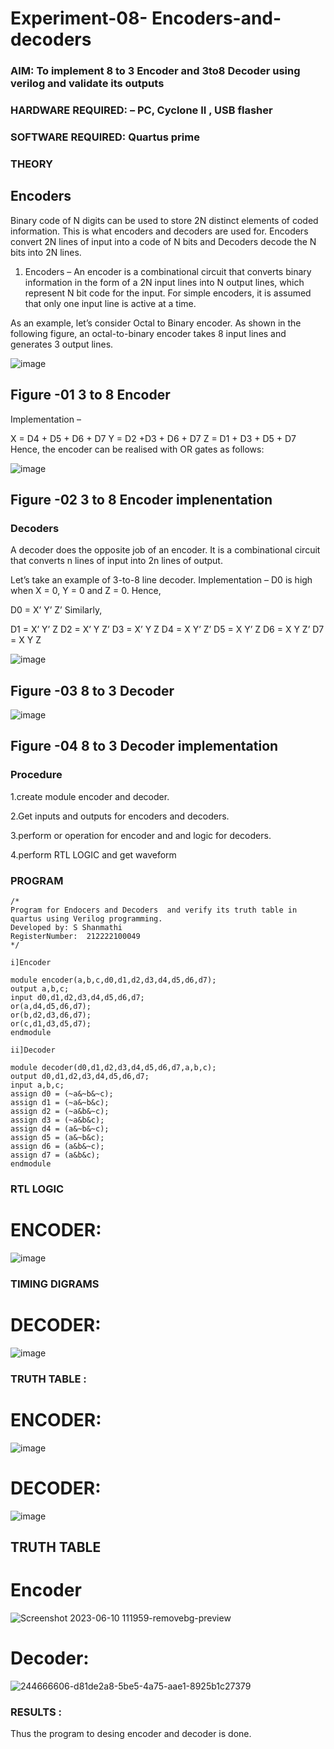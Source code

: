 # Experiment-08- Encoders-and-decoders 
### AIM: To implement 8 to 3 Encoder and  3to8 Decoder using verilog and validate its outputs
### HARDWARE REQUIRED:  – PC, Cyclone II , USB flasher
### SOFTWARE REQUIRED:   Quartus prime
### THEORY 

## Encoders
Binary code of N digits can be used to store 2N distinct elements of coded information. This is what encoders and decoders are used for. Encoders convert 2N lines of input into a code of N bits and Decoders decode the N bits into 2N lines.

1. Encoders –
An encoder is a combinational circuit that converts binary information in the form of a 2N input lines into N output lines, which represent N bit code for the input. For simple encoders, it is assumed that only one input line is active at a time.

As an example, let’s consider Octal to Binary encoder. As shown in the following figure, an octal-to-binary encoder takes 8 input lines and generates 3 output lines.

![image](https://user-images.githubusercontent.com/36288975/171543588-bc0746df-a173-4b35-989e-5fb7d385fe8a.png)
## Figure -01 3 to 8 Encoder 


Implementation –

X = D4 + D5 + D6 + D7
Y = D2 +D3 + D6 + D7
Z = D1 + D3 + D5 + D7 
Hence, the encoder can be realised with OR gates as follows:


![image](https://user-images.githubusercontent.com/36288975/171543740-68403b82-aa93-4c98-9343-f32b14885a2e.png)
## Figure -02 3 to 8 Encoder implenentation 

 ### Decoders 
A decoder does the opposite job of an encoder. It is a combinational circuit that converts n lines of input into 2n lines of output.

Let’s take an example of 3-to-8 line decoder.
Implementation –
D0 is high when X = 0, Y = 0 and Z = 0. Hence,

D0 = X’ Y’ Z’ 
Similarly,

D1 = X’ Y’ Z
D2 = X’ Y Z’
D3 = X’ Y Z
D4 = X Y’ Z’
D5 = X Y’ Z
D6 = X Y Z’
D7 = X Y Z 


![image](https://user-images.githubusercontent.com/36288975/171543978-ee2d0671-2846-40a1-8705-507fd6287a49.png)
## Figure -03 8 to 3 Decoder 



![image](https://user-images.githubusercontent.com/36288975/171543866-5a6eace6-8683-49d7-9c4f-a7cb30ec3035.png)
## Figure -04 8 to 3 Decoder implementation 

### Procedure

1.create module encoder and decoder.

2.Get inputs and outputs for encoders and decoders.

3.perform or operation for encoder and and logic for decoders.

4.perform RTL LOGIC and get waveform



### PROGRAM 
```
/*
Program for Endocers and Decoders  and verify its truth table in quartus using Verilog programming.
Developed by: S Shanmathi
RegisterNumber:  212222100049
*/

i]Encoder

module encoder(a,b,c,d0,d1,d2,d3,d4,d5,d6,d7);
output a,b,c;
input d0,d1,d2,d3,d4,d5,d6,d7;
or(a,d4,d5,d6,d7);
or(b,d2,d3,d6,d7);
or(c,d1,d3,d5,d7);
endmodule

ii]Decoder

module decoder(d0,d1,d2,d3,d4,d5,d6,d7,a,b,c);
output d0,d1,d2,d3,d4,d5,d6,d7;
input a,b,c;
assign d0 = (~a&~b&~c);
assign d1 = (~a&~b&c);
assign d2 = (~a&b&~c);
assign d3 = (~a&b&c);
assign d4 = (a&~b&~c);
assign d5 = (a&~b&c);
assign d6 = (a&b&~c);
assign d7 = (a&b&c);
endmodule

```



### RTL LOGIC  

# ENCODER:
![image](https://github.com/Jeevithaelumalai/Experiment-08-Encoders-and-decoders-/assets/118708245/695b17dd-a11d-49c2-93b0-cc29dda51a4b)



### TIMING DIGRAMS  
# DECODER:
![image](https://github.com/Jeevithaelumalai/Experiment-08-Encoders-and-decoders-/assets/118708245/aacb3c13-dd4c-42ce-ab5c-c513cc80d5df)





### TRUTH TABLE :
# ENCODER:

![image](https://github.com/Jeevithaelumalai/Experiment-08-Encoders-and-decoders-/assets/118708245/c5cfb607-1b9b-4885-bf57-ce63767cbc2f)
# DECODER:

![image](https://github.com/Jeevithaelumalai/Experiment-08-Encoders-and-decoders-/assets/118708245/d7c61d5e-09fa-4b5e-9d3b-de0b3ffd3545)


## TRUTH TABLE
# Encoder
![Screenshot 2023-06-10 111959-removebg-preview](https://github.com/Jeevithaelumalai/Experiment-08-Encoders-and-decoders-/assets/118708245/ab369ccb-d076-4868-a1e3-d1bc08ead0ee)
# Decoder:

![244666606-d81de2a8-5be5-4a75-aae1-8925b1c27379](https://github.com/Jeevithaelumalai/Experiment-08-Encoders-and-decoders-/assets/118708245/fbc0cb9c-5ede-4d18-a620-6d2b6965aea3)



### RESULTS :
Thus the program to desing encoder and decoder is done.

